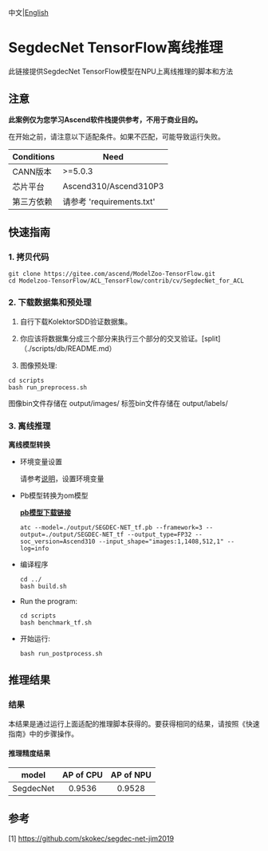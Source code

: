 中文|[English](README_EN.md)

# SegdecNet TensorFlow离线推理

此链接提供SegdecNet TensorFlow模型在NPU上离线推理的脚本和方法

## 注意
**此案例仅为您学习Ascend软件栈提供参考，不用于商业目的。**

在开始之前，请注意以下适配条件。如果不匹配，可能导致运行失败。

| Conditions | Need |
| --- | --- |
| CANN版本 | >=5.0.3 |
| 芯片平台| Ascend310/Ascend310P3 |
| 第三方依赖| 请参考 'requirements.txt' |

## 快速指南

### 1. 拷贝代码

```shell
git clone https://gitee.com/ascend/ModelZoo-TensorFlow.git
cd Modelzoo-TensorFlow/ACL_TensorFlow/contrib/cv/SegdecNet_for_ACL
```

### 2. 下载数据集和预处理

1. 自行下载KolektorSDD验证数据集。 

2. 你应该将数据集分成三个部分来执行三个部分的交叉验证。[split]（./scripts/db/README.md）

3. 图像预处理:
```
cd scripts
bash run_preprocess.sh
```
图像bin文件存储在 output/images/
标签bin文件存储在 output/labels/
 

### 3. 离线推理


**离线模型转换**

- 环境变量设置

  请参考[说明](https://gitee.com/ascend/ModelZoo-TensorFlow/wikis/02.%E7%A6%BB%E7%BA%BF%E6%8E%A8%E7%90%86%E6%A1%88%E4%BE%8B/Ascend%E5%B9%B3%E5%8F%B0%E6%8E%A8%E7%90%86%E7%8E%AF%E5%A2%83%E5%8F%98%E9%87%8F%E8%AE%BE%E7%BD%AE?sort_id=6458719)，设置环境变量

- Pb模型转换为om模型

  [**pb模型下载链接**](https://obs-9be7.obs.cn-east-2.myhuaweicloud.com/003_Atc_Models/modelzoo/Research/cv/SEGDEC-NET_for_ACL.zip)

  ```
  atc --model=./output/SEGDEC-NET_tf.pb --framework=3 --output=./output/SEGDEC-NET_tf --output_type=FP32 --soc_version=Ascend310 --input_shape="images:1,1408,512,1" --log=info
  ```

- 编译程序

  ```
  cd ../
  bash build.sh
  ```

- Run the program:

  ```
  cd scripts
  bash benchmark_tf.sh
  ```

- 开始运行:

  ```
  bash run_postprocess.sh
  ```

## 推理结果

### 结果

本结果是通过运行上面适配的推理脚本获得的。要获得相同的结果，请按照《快速指南》中的步骤操作。

#### 推理精度结果

|       model       | AP of CPU | AP of NPU |
| :---------------: | :-------: | :-------: |
|     SegdecNet     |   0.9536  |   0.9528  |


## 参考
[1] https://github.com/skokec/segdec-net-jim2019
